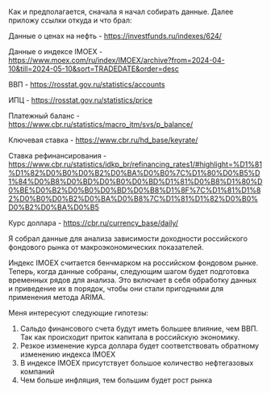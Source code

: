 Как и предполагается, сначала я начал собирать данные.
Далее приложу ссылки откуда и что брал:

Данные о ценах на нефть - https://investfunds.ru/indexes/624/

Данные о индексе IMOEX - https://www.moex.com/ru/index/IMOEX/archive?from=2024-04-10&till=2024-05-10&sort=TRADEDATE&order=desc

ВВП - https://rosstat.gov.ru/statistics/accounts

ИПЦ - https://rosstat.gov.ru/statistics/price

Платежный баланс - https://www.cbr.ru/statistics/macro_itm/svs/p_balance/

Ключевая ставка - https://www.cbr.ru/hd_base/keyrate/

Ставка рефинансирования - https://www.cbr.ru/statistics/idkp_br/refinancing_rates1/#highlight=%D1%81%D1%82%D0%B0%D0%B2%D0%BA%D0%B0%7C%D1%80%D0%B5%D1%84%D0%B8%D0%BD%D0%B0%D0%BD%D1%81%D0%B8%D1%80%D0%BE%D0%B2%D0%B0%D0%BD%D0%B8%D1%8F%7C%D1%81%D1%82%D0%B0%D0%B2%D0%BA%D0%B8%7C%D1%81%D1%82%D0%B0%D0%B2%D0%BA%D0%B5

Курс доллара - https://cbr.ru/currency_base/daily/

Я собрал данные для анализа зависимости доходности российского фондового рынка от макроэкономических показателей.

Индекс IMOEX считается бенчмарком на российском фондовом рынке. Теперь, когда данные собраны, следующим шагом будет подготовка временных рядов для анализа. Это включает в себя обработку данных и приведение их в порядок, чтобы они стали пригодными для применения метода ARIMA.

Меня интересуют следующие гипотезы:
1. Сальдо финансового счета будут иметь большее влияние, чем ВВП. Так как происходит приток капитала в российскую экономику.
2. Резкое изменение курса доллара будет соответствовать обратному изменению индекса IMOEX
3. В индексе IMOEX присутствует большое количество нефтегазовых компаний
4. Чем больше инфляция, тем большим будет рост рынка
